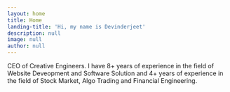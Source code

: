 ```yaml
---
layout: home
title: Home
landing-title: 'Hi, my name is Devinderjeet'
description: null
image: null
author: null
---
```


CEO of Creative Engineers. I have 8+ years of experience in the field of Website Deveopment and Software Solution and 4+ years of experience in the field of Stock Market, Algo Trading and Financial Engineering.